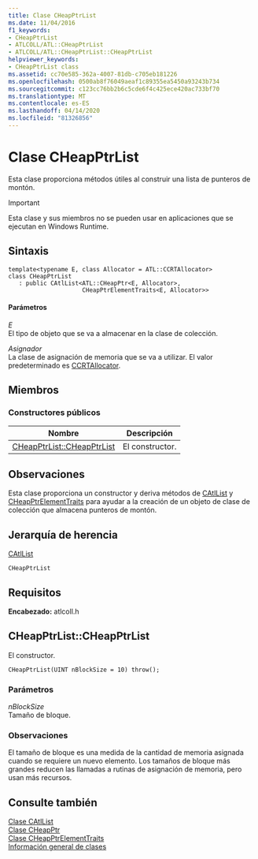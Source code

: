 ```yaml
---
title: Clase CHeapPtrList
ms.date: 11/04/2016
f1_keywords:
- CHeapPtrList
- ATLCOLL/ATL::CHeapPtrList
- ATLCOLL/ATL::CHeapPtrList::CHeapPtrList
helpviewer_keywords:
- CHeapPtrList class
ms.assetid: cc70e585-362a-4007-81db-c705eb181226
ms.openlocfilehash: 0500ab8f76049aeaf1c89355ea5450a93243b734
ms.sourcegitcommit: c123cc76bb2b6c5cde6f4c425ece420ac733bf70
ms.translationtype: MT
ms.contentlocale: es-ES
ms.lasthandoff: 04/14/2020
ms.locfileid: "81326856"
---
```

# <a name="cheapptrlist-class"></a>Clase CHeapPtrList

Esta clase proporciona métodos útiles al construir una lista de punteros de montón.

> [!IMPORTANT]
> Esta clase y sus miembros no se pueden usar en aplicaciones que se ejecutan en Windows Runtime.

## <a name="syntax"></a>Sintaxis

```
template<typename E, class Allocator = ATL::CCRTAllocator>
class CHeapPtrList
   : public CAtlList<ATL::CHeapPtr<E, Allocator>,
                     CHeapPtrElementTraits<E, Allocator>>
```

#### <a name="parameters"></a>Parámetros

*E*<br/>
El tipo de objeto que se va a almacenar en la clase de colección.

*Asignador*<br/>
La clase de asignación de memoria que se va a utilizar. El valor predeterminado es [CCRTAllocator](../../atl/reference/ccrtallocator-class.md).

## <a name="members"></a>Miembros

### <a name="public-constructors"></a>Constructores públicos

|Nombre|Descripción|
|----------|-----------------|
|[CHeapPtrList::CHeapPtrList](#cheapptrlist)|El constructor.|

## <a name="remarks"></a>Observaciones

Esta clase proporciona un constructor y deriva métodos de [CAtlList](../../atl/reference/catllist-class.md) y [CHeapPtrElementTraits](../../atl/reference/cheapptrelementtraits-class.md) para ayudar a la creación de un objeto de clase de colección que almacena punteros de montón.

## <a name="inheritance-hierarchy"></a>Jerarquía de herencia

[CAtlList](../../atl/reference/catllist-class.md)

`CHeapPtrList`

## <a name="requirements"></a>Requisitos

**Encabezado:** atlcoll.h

## <a name="cheapptrlistcheapptrlist"></a><a name="cheapptrlist"></a>CHeapPtrList::CHeapPtrList

El constructor.

```
CHeapPtrList(UINT nBlockSize = 10) throw();
```

### <a name="parameters"></a>Parámetros

*nBlockSize*<br/>
Tamaño de bloque.

### <a name="remarks"></a>Observaciones

El tamaño de bloque es una medida de la cantidad de memoria asignada cuando se requiere un nuevo elemento. Los tamaños de bloque más grandes reducen las llamadas a rutinas de asignación de memoria, pero usan más recursos.

## <a name="see-also"></a>Consulte también

[Clase CAtlList](../../atl/reference/catllist-class.md)<br/>
[Clase CHeapPtr](../../atl/reference/cheapptr-class.md)<br/>
[Clase CHeapPtrElementTraits](../../atl/reference/cheapptrelementtraits-class.md)<br/>
[Información general de clases](../../atl/atl-class-overview.md)
